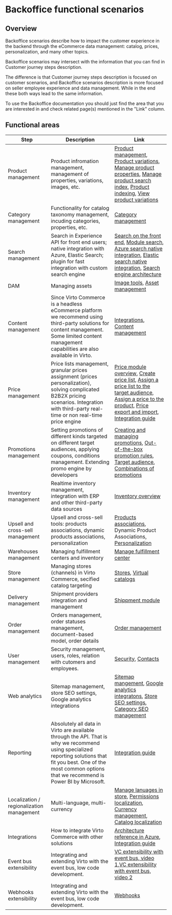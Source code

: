 # Backoffice functional scenarios

## Overview

Backoffice scenarios describe how to impact the customer experience in the backend through the eCommerce data management: catalog, prices, personalization, and many other topics.

Backoffice scenarios may intersect with the information that you can find in Customer journey steps description.

The difference is that Customer journey steps description is focused on customer scenarios, and Backoffice scenarios description is more focused on seller employee experience and data management. While in the end these both ways lead to the same information.

To use the Backoffice documentation you should just find the area that you are interested in and check related page(s) mentioned in the "Link" column.

## Functional areas

Step | Description | Link
--- | --- | ---
Product management | Product infromation management, management of properties, variations, images, etc. | [Product management](https://docs.virtocommerce.org/modules/catalog/manage-physical-products/), [Product variations](https://docs.virtocommerce.org/modules/catalog/manage-product-variations/), [Manage product properties](https://docs.virtocommerce.org/modules/catalog/manage-properties/), [Manage product search index](https://docs.virtocommerce.org/modules/catalog/manage-search-index/), [Product indexing](https://docs.virtocommerce.org/modules/catalog/product-indexing/), [View product variations](https://docs.virtocommerce.org/modules/catalog/view-product-variations/)
Category management |Functionality for catalog taxonomy management, incuding categories, properties, etc. | [Category management](https://docs.virtocommerce.org/modules/catalog/manage-categories/)
Search management | Search in Experience API for front end users; native integration with Azure, Elastic Search; plugin for fast integration with custom search engine  | [Search on the front end](https://docs.virtocommerce.org/modules/experience-api/x-catalog-reference/), [Module search](https://github.com/VirtoCommerce/vc-module-search), [Azure search native integration](https://github.com/VirtoCommerce/vc-module-azure-search), [Elastic search native integration](https://github.com/VirtoCommerce/vc-module-elastic-search), [Search engine architecture](https://docs.virtocommerce.org/modules/catalog/search-engine-architecture-details/)
DAM | Managing assets | [Image tools](https://docs.virtocommerce.org/modules/image-tools/), [Asset management](https://docs.virtocommerce.org/user-guide/assets-function/)
Content management | Since Virto Commerce is a headless eCommerce platform we recommend using third-party solutions for content management. Some limited content management capabilities are also available in Virto. | [Integrations](https://virtocommerce.com/integrations/key-ecommerce-integrations), [Content management](https://docs.virtocommerce.org/modules/content/)
Price management |Price lists management, granular prices assignment (prices personalization), solving complicated B2B2X pricing scenarios. Integration with third-party real-time or non real-time price engine| [Price module overview](https://docs.virtocommerce.org/modules/pricing/), [Create price list](https://docs.virtocommerce.org/modules/pricing/create-new-price-list/), [Assign a price list to the target audience](https://docs.virtocommerce.org/modules/pricing/add-new-assignment/), [Assign a price to the product](https://docs.virtocommerce.org/modules/pricing/add-prices-to-products/), [Price export and import](https://docs.virtocommerce.org/modules/price-export-import/), [Integration guide](https://docs.virtocommerce.org/developer-guide/swagger-endpoints/)
Promotions management | Setting promotions of different kinds targeted on different target audiences, applying coupons, conditions management. Extending promo engine by developers | [Creating and managing promotions](https://docs.virtocommerce.org/modules/marketing/manage-promotions/), [Out-of-the-box promotion rules](https://docs.virtocommerce.org/modules/marketing/promotion-rules/), [Target audience](https://docs.virtocommerce.org/modules/marketing/publishing-conditions/), [Combinations of promotions](https://docs.virtocommerce.org/modules/marketing/combine-active-promotions/)
Inventory management |Realtime inventory management, integration with ERP and other third-party data sources | [Inventory overview](https://docs.virtocommerce.org/modules/inventory/)
Upsell and cross-sell management | Upsell and cross-sell tools: products associations, dynamic products associations, personalization | [Products associations](https://docs.virtocommerce.org/modules/catalog/), Dynamic Product Associations, [Personalization](https://docs.virtocommerce.org/modules/catalog-personalization/)
Warehouses management | Managing fulfillment centers and inventory | [Manage fulfillment center](https://docs.virtocommerce.org/modules/inventory/manage-fullfilment/) | 
Store management | Managing stores (channels) in Virto Commerce, secified catalog targeting| [Stores](https://docs.virtocommerce.org/modules/store/), [Virtual catalogs](https://docs.virtocommerce.org/modules/catalog/)
Delivery management | Shipment providers integration and management | [Shippment module](https://docs.virtocommerce.org/modules/shipping/)
Order management | Orders management, order statuses management, document-based model, order details |[Order management](https://docs.virtocommerce.org/modules/order/)
User management | Security management, users, roles, relation with cutomers and employees. | [Security](https://docs.virtocommerce.org/user-guide/security/#roles-and-permissions), [Contacts](https://docs.virtocommerce.org/modules/customer/)
Web analytics |Sitemap management, store SEO settings, Google analytics integrations |  [Sitemap mangement](https://docs.virtocommerce.org/modules/sitemaps/), [Google analytics integratons](https://docs.virtocommerce.org/modules/google-ecommerce-analytics/), [Store SEO settings](https://docs.virtocommerce.org/modules/store/edit-widgets/), [Category SEO management](https://docs.virtocommerce.org/modules/catalog/manage-categories/#manage-seos) 
Reporting | Absolutely all data in Virto are available through the API. That is why we recommend using specialized reporting solutions that fit you best. One of the most common options that we recommend is Power BI by Microsoft.|[Integration guide](https://docs.virtocommerce.org/developer-guide/swagger-endpoints/)
Localization / regionalization management | Multi-language, multi-currency   | [Manage lanuages in store](https://docs.virtocommerce.org/modules/store/add-new-store/#add-language), [Permissions localization](https://docs.virtocommerce.org/fundamentals/make-secure-webapi/#permissions-localizations), [Currency management](https://docs.virtocommerce.org/modules/store/add-new-store/#add-default-currency), [Catalog localization](https://docs.virtocommerce.org/modules/catalog/add-new-catalog/)
Integrations | How to integrate Virto Commerce with other solutions| [Architecture reference in Azure](https://docs.virtocommerce.org/fundamentals/architecture-reference/#architecture-reference-in-azure), [Integration guide](https://docs.virtocommerce.org/developer-guide/swagger-endpoints/)
Event bus extensibility |Integrating and extending Virto with the event bus, low code development.| [VC extensibility with event bus, video 1](https://www.youtube.com/watch?v=cz66_noH-Aw),[VC extensibility with event bus, video 2](https://www.youtube.com/watch?v=HH0U7QCiWfE)
Webhooks extensibility |Integrating and extending Virto with the event bus, low code development.| [Webhooks](https://docs.virtocommerce.org/modules/webhooks/)
